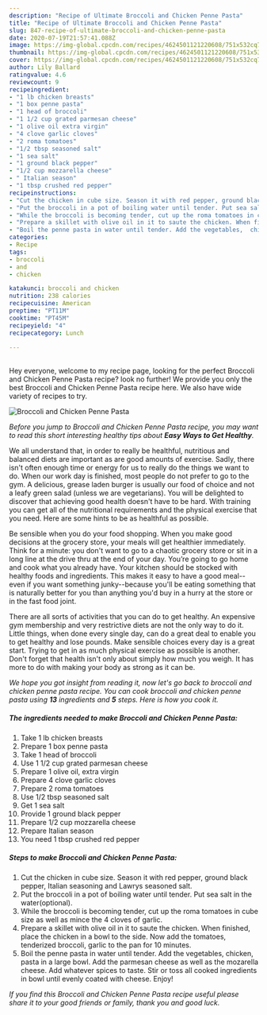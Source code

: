 ```yaml
---
description: "Recipe of Ultimate Broccoli and Chicken Penne Pasta"
title: "Recipe of Ultimate Broccoli and Chicken Penne Pasta"
slug: 847-recipe-of-ultimate-broccoli-and-chicken-penne-pasta
date: 2020-07-19T21:57:41.088Z
image: https://img-global.cpcdn.com/recipes/4624501121220608/751x532cq70/broccoli-and-chicken-penne-pasta-recipe-main-photo.jpg
thumbnail: https://img-global.cpcdn.com/recipes/4624501121220608/751x532cq70/broccoli-and-chicken-penne-pasta-recipe-main-photo.jpg
cover: https://img-global.cpcdn.com/recipes/4624501121220608/751x532cq70/broccoli-and-chicken-penne-pasta-recipe-main-photo.jpg
author: Lily Ballard
ratingvalue: 4.6
reviewcount: 9
recipeingredient:
- "1 lb chicken breasts"
- "1 box penne pasta"
- "1 head of broccoli"
- "1 1/2 cup grated parmesan cheese"
- "1 olive oil extra virgin"
- "4 clove garlic cloves"
- "2 roma tomatoes"
- "1/2 tbsp seasoned salt"
- "1 sea salt"
- "1 ground black pepper"
- "1/2 cup mozzarella cheese"
- " Italian season"
- "1 tbsp crushed red pepper"
recipeinstructions:
- "Cut the chicken in cube size. Season it with red pepper, ground black pepper, Italian seasoning and Lawrys seasoned salt."
- "Put the broccoli in a pot of boiling water until tender. Put sea salt in the water(optional)."
- "While the broccoli is becoming tender, cut up the roma tomatoes in cube size as well as mince the 4 cloves of garlic."
- "Prepare a skillet with olive oil in it to saute the chicken. When finished, place the chicken in a bowl to the side. Now add the tomatoes, tenderized broccoli, garlic to the pan for 10 minutes."
- "Boil the penne pasta in water until tender. Add the vegetables,  chicken, pasta in a large bowl. Add the parmesan cheese as well as the mozarella cheese. Add whatever spices to taste. Stir or toss all cooked ingredients in bowl until evenly coated with cheese. Enjoy!"
categories:
- Recipe
tags:
- broccoli
- and
- chicken

katakunci: broccoli and chicken 
nutrition: 238 calories
recipecuisine: American
preptime: "PT11M"
cooktime: "PT45M"
recipeyield: "4"
recipecategory: Lunch

---
```

<br>
Hey everyone, welcome to my recipe page, looking for the perfect Broccoli and Chicken Penne Pasta recipe? look no further! We provide you only the best Broccoli and Chicken Penne Pasta recipe here. We also have wide variety of recipes to try.
<br>


![Broccoli and Chicken Penne Pasta](https://img-global.cpcdn.com/recipes/4624501121220608/751x532cq70/broccoli-and-chicken-penne-pasta-recipe-main-photo.jpg)

<i>Before you jump to Broccoli and Chicken Penne Pasta recipe, you may want to read this short interesting healthy tips about <strong>Easy Ways to Get Healthy</strong>.</i>

We all understand that, in order to really be healthful, nutritious and balanced diets are important as are good amounts of exercise. Sadly, there isn't often enough time or energy for us to really do the things we want to do. When our work day is finished, most people do not prefer to go to the gym. A delicious, grease laden burger is usually our food of choice and not a leafy green salad (unless we are vegetarians). You will be delighted to discover that achieving good health doesn't have to be hard. With training you can get all of the nutritional requirements and the physical exercise that you need. Here are some hints to be as healthful as possible.

Be sensible when you do your food shopping. When you make good decisions at the grocery store, your meals will get healthier immediately. Think for a minute: you don't want to go to a chaotic grocery store or sit in a long line at the drive thru at the end of your day. You’re going to go home and cook what you already have. Your kitchen should be stocked with healthy foods and ingredients. This makes it easy to have a good meal--even if you want something junky--because you'll be eating something that is naturally better for you than anything you'd buy in a hurry at the store or in the fast food joint.

There are all sorts of activities that you can do to get healthy. An expensive gym membership and very restrictive diets are not the only way to do it. Little things, when done every single day, can do a great deal to enable you to get healthy and lose pounds. Make sensible choices every day is a great start. Trying to get in as much physical exercise as possible is another. Don't forget that health isn't only about simply how much you weigh. It has more to do with making your body as strong as it can be. 


<i>We hope you got insight from reading it, now let's go back to broccoli and chicken penne pasta recipe. You can cook broccoli and chicken penne pasta using <strong>13</strong> ingredients and <strong>5</strong> steps. Here is how you cook it.
</i>

##### The ingredients needed to make Broccoli and Chicken Penne Pasta:

1. Take 1 lb chicken breasts
1. Prepare 1 box penne pasta
1. Take 1 head of broccoli
1. Use 1 1/2 cup grated parmesan cheese
1. Prepare 1 olive oil, extra virgin
1. Prepare 4 clove garlic cloves
1. Prepare 2 roma tomatoes
1. Use 1/2 tbsp seasoned salt
1. Get 1 sea salt
1. Provide 1 ground black pepper
1. Prepare 1/2 cup mozzarella cheese
1. Prepare  Italian season
1. You need 1 tbsp crushed red pepper


##### Steps to make Broccoli and Chicken Penne Pasta:

1. Cut the chicken in cube size. Season it with red pepper, ground black pepper, Italian seasoning and Lawrys seasoned salt.
1. Put the broccoli in a pot of boiling water until tender. Put sea salt in the water(optional).
1. While the broccoli is becoming tender, cut up the roma tomatoes in cube size as well as mince the 4 cloves of garlic.
1. Prepare a skillet with olive oil in it to saute the chicken. When finished, place the chicken in a bowl to the side. Now add the tomatoes, tenderized broccoli, garlic to the pan for 10 minutes.
1. Boil the penne pasta in water until tender. Add the vegetables,  chicken, pasta in a large bowl. Add the parmesan cheese as well as the mozarella cheese. Add whatever spices to taste. Stir or toss all cooked ingredients in bowl until evenly coated with cheese. Enjoy!


<i>If you find this Broccoli and Chicken Penne Pasta recipe useful please share it to your good friends or family, thank you and good luck.</i>
